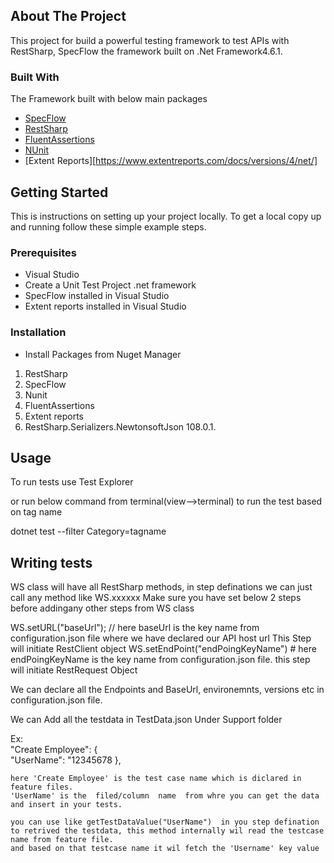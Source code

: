 ﻿

<!-- ABOUT THE PROJECT -->

## About The Project

This project for build a powerful testing framework to test APIs with RestSharp, SpecFlow the framework built on .Net Framework4.6.1.


### Built With
The Framework built with below main packages
* [SpecFlow](https://specflow.org/)
* [RestSharp](http://restsharp.org)
* [FluentAssertions](https://fluentAssertions.com)
* [NUnit](https://nunit.org)
* [Extent Reports][https://www.extentreports.com/docs/versions/4/net/]

<!-- GETTING STARTED -->
## Getting Started

This is instructions on setting up your project locally.
To get a local copy up and running follow these simple example steps.

### Prerequisites

* Visual Studio
* Create a Unit Test Project .net framework
* SpecFlow installed in Visual Studio
* Extent reports installed in Visual Studio

### Installation
* Install Packages from Nuget Manager
1. RestSharp
2. SpecFlow
3. Nunit
4. FluentAssertions
5. Extent reports
6. RestSharp.Serializers.NewtonsoftJson 108.0.1.

<!-- USAGE EXAMPLES -->
## Usage

To run tests use Test Explorer

or run below command from terminal(view-->terminal) to run the test based on tag name 

dotnet test --filter Category=tagname


<!-- USAGE EXAMPLES -->
## Writing tests

WS class will have all RestSharp methods, in step definations we can just call any method like WS.xxxxxx 
Make sure you have set below 2 steps before addingany other steps from WS class

WS.setURL("baseUrl"); // here baseUrl is the key name from  configuration.json file where we have declared our API host url This Step will initiate RestClient object
WS.setEndPoint("endPoingKeyName") # here endPoingKeyName  is the key name from configuration.json  file. this step will initiate RestRequest Object

We can declare all the Endpoints and BaseUrl, environemnts, versions etc in configuration.json file.

We can Add all the testdata in TestData.json Under Support folder

Ex:  
"Create Employee": {   
		"UserName": "12345678
	},


	here 'Create Employee' is the test case name which is diclared in feature files.
	'UserName' is the  filed/column  name  from whre you can get the data and insert in your tests.

	you can use like getTestDataValue("UserName")  in you step defination to retrived the testdata, this method internally wil read the testcase name from feature file.
	and based on that testcase name it wil fetch the 'Username' key value











